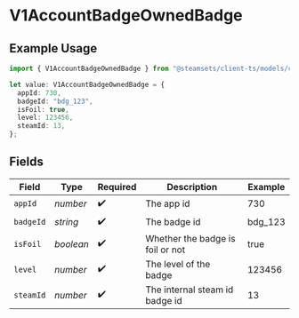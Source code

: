# V1AccountBadgeOwnedBadge

## Example Usage

```typescript
import { V1AccountBadgeOwnedBadge } from "@steamsets/client-ts/models/components";

let value: V1AccountBadgeOwnedBadge = {
  appId: 730,
  badgeId: "bdg_123",
  isFoil: true,
  level: 123456,
  steamId: 13,
};
```

## Fields

| Field                            | Type                             | Required                         | Description                      | Example                          |
| -------------------------------- | -------------------------------- | -------------------------------- | -------------------------------- | -------------------------------- |
| `appId`                          | *number*                         | :heavy_check_mark:               | The app id                       | 730                              |
| `badgeId`                        | *string*                         | :heavy_check_mark:               | The badge id                     | bdg_123                          |
| `isFoil`                         | *boolean*                        | :heavy_check_mark:               | Whether the badge is foil or not | true                             |
| `level`                          | *number*                         | :heavy_check_mark:               | The level of the badge           | 123456                           |
| `steamId`                        | *number*                         | :heavy_check_mark:               | The internal steam id badge id   | 13                               |